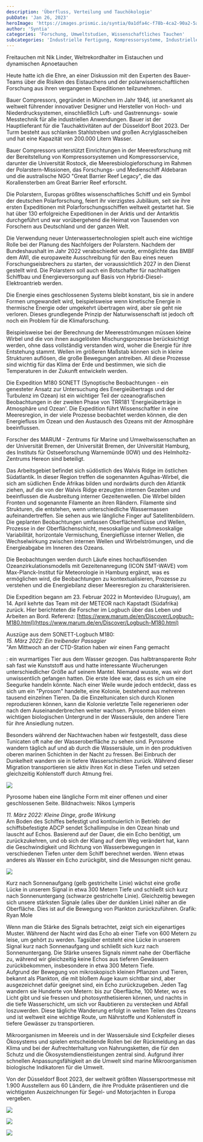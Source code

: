 ```yaml
---
description: 'Überfluss, Verteilung und Tauchökologie'
pubDate: 'Jan 26, 2023'
heroImage: 'https://images.prismic.io/syntia/0a1dfa4c-f78b-4ca2-90a2-5a488aebd75a_img-20230127-wa0001.jpg?auto=compress,format'
author: 'Syntia'
categories: 'Forschung, Umweltstudien, Wissenschaftliches Tauchen'
subcategories: 'Industrielle Fertigung, Kompressorsysteme, Industrielle Luftsysteme, Polarforschung, Synoptische Beobachtungen, Meteorologische Satelliten, Sonett-Expedition'
---
```


Freitauchen mit Nik Linder, Weltrekordhalter im Eistauchen und dynamischen Apnoetauchen

Heute hatte ich die Ehre, an einer Diskussion mit den Experten des Bauer-Teams über die Risiken des Eistauchens und der polarwissenschaftlichen Forschung aus ihren vergangenen Expeditionen teilzunehmen.

Bauer Compressors, gegründet in München im Jahr 1946, ist anerkannt als weltweit führender innovativer Designer und Hersteller von Hoch- und Niederdrucksystemen, einschließlich Luft- und Gastrennungs- sowie Messtechnik für alle industriellen Anwendungen. Bauer ist der Hauptlieferant für die Tauchaktivitäten auf der Düsseldorf Boot 2023. Der Turm besteht aus schlanken Stahlstreben und großen Acrylglasscheiben und hat eine Kapazität von 200.000 Litern Wasser.

Bauer Compressors unterstützt Einrichtungen in der Meeresforschung mit der Bereitstellung von Kompressorsystemen und Kompressorservice, darunter die Universität Rostock, die Meeresbiologieforschung im Rahmen der Polarstern-Missionen, das Forschungs- und Medienschiff Aldebaran und die australische NGO "Great Barrier Reef Legacy", die das Korallensterben am Great Barrier Reef erforscht.

Die Polarstern, Europas größtes wissenschaftliches Schiff und ein Symbol der deutschen Polarforschung, feiert ihr vierzigstes Jubiläum, seit sie ihre ersten Expeditionen mit Polarforschungsschiffen weltweit gestartet hat. Sie hat über 130 erfolgreiche Expeditionen in der Arktis und der Antarktis durchgeführt und war vorübergehend die Heimat von Tausenden von Forschern aus Deutschland und der ganzen Welt.

Die Verwendung neuer Unterwassertechnologien spielt auch eine wichtige Rolle bei der Planung des Nachfolgers der Polarstern. Nachdem der Bundeshaushalt im Jahr 2022 verabschiedet wurde, ermöglichte das BMBF dem AWI, die europaweite Ausschreibung für den Bau eines neuen Forschungseisbrechers zu starten, der voraussichtlich 2027 in den Dienst gestellt wird. Die Polarstern soll auch ein Botschafter für nachhaltigen Schiffbau und Energieversorgung auf Basis von Hybrid-Diesel-Elektroantrieb werden.

Die Energie eines geschlossenen Systems bleibt konstant, bis sie in andere Formen umgewandelt wird, beispielsweise wenn kinetische Energie in thermische Energie oder umgekehrt übertragen wird, aber sie geht nie verloren. Dieses grundlegende Prinzip der Naturwissenschaft ist jedoch oft noch ein Problem für die Klimaforschung.

Beispielsweise bei der Berechnung der Meeresströmungen müssen kleine Wirbel und die von ihnen ausgelösten Mischungsprozesse berücksichtigt werden, ohne dass vollständig verstanden wird, woher die Energie für ihre Entstehung stammt. Wellen im größeren Maßstab können sich in kleine Strukturen auflösen, die große Bewegungen antreiben. All diese Prozesse sind wichtig für das Klima der Erde und bestimmen, wie sich die Temperaturen in der Zukunft entwickeln werden.

Die Expedition M180 SONETT (Synoptische Beobachtungen - ein genesteter Ansatz zur Untersuchung des Energieübertrags und der Turbulenz im Ozean) ist ein wichtiger Teil der ozeanografischen Beobachtungen in der zweiten Phase von TRR181 'Energieüberträge in Atmosphäre und Ozean'. Die Expedition führt Wissenschaftler in eine Meeresregion, in der viele Prozesse beobachtet werden können, die den Energiefluss im Ozean und den Austausch des Ozeans mit der Atmosphäre beeinflussen.

Forscher des MARUM - Zentrums für Marine und Umweltwissenschaften an der Universität Bremen, der Universität Bremen, der Universität Hamburg, des Instituts für Ostseeforschung Warnemünde (IOW) und des Helmholtz-Zentrums Hereon sind beteiligt.

Das Arbeitsgebiet befindet sich südöstlich des Walvis Ridge im östlichen Südatlantik. In dieser Region treffen die sogenannten Agulhas-Wirbel, die sich am südlichen Ende Afrikas bilden und nordwärts durch den Atlantik ziehen, auf die von der Walvis Ridge erzeugten internen Gezeiten und beeinflussen die Ausbreitung interner Gezeitenwellen. Die Wirbel bilden Fronten und sogenannte Filamente an ihren Rändern. Filamente sind Strukturen, die entstehen, wenn unterschiedliche Wassermassen aufeinandertreffen. Sie sehen aus wie längliche Finger auf Satellitenbildern. Die geplanten Beobachtungen umfassen Oberflächenflüsse und Wellen, Prozesse in der Oberflächenschicht, mesoskalige und submesoskalige Variabilität, horizontale Vermischung, Energieflüsse interner Wellen, die Wechselwirkung zwischen internen Wellen und Wirbelströmungen, und die Energieabgabe im Inneren des Ozeans.

Die Beobachtungen werden durch Läufe eines hochauflösenden Ozeanzirkulationsmodells mit Gezeitenanregung (ICON SMT-WAVE) vom Max-Planck-Institut für Meteorologie in Hamburg ergänzt, was es ermöglichen wird, die Beobachtungen zu kontextualisieren, Prozesse zu verstehen und die Energiebilanz dieser Meeresregion zu charakterisieren.

Die Expedition begann am 23. Februar 2022 in Montevideo (Uruguay), am 14. April kehrte das Team mit der METEOR nach Kapstadt (Südafrika) zurück. Hier berichteten die Forscher im Logbuch über das Leben und Arbeiten an Bord. Referenz: [https://www.marum.de/en/Discover/Logbuch-M180.html](https://www.marum.de/en/Discover/Logbuch-M180.html)

Auszüge aus dem SONETT-Logbuch M180:  
_15. März 2022: Ein treibender Passagier_  
"Am Mittwoch an der CTD-Station haben wir einen Fang gemacht

: ein wurmartiges Tier aus dem Wasser gezogen. Das halbtransparente Rohr sah fast wie Kunststoff aus und hatte interessante Wucherungen unterschiedlicher Größe auf seinem Mantel. Niemand wusste, was wir dort unwissentlich gefangen hatten. Die erste Idee war, dass es sich um eine Seegurke handeln könnte. Nach einer Weile wurde jedoch entdeckt, dass es sich um ein "Pyrosom" handelte, eine Kolonie, bestehend aus mehreren tausend einzelnen Tieren. Da die Einzeltunicaten sich durch Klonen reproduzieren können, kann die Kolonie verletzte Teile regenerieren oder nach dem Auseinanderbrechen weiter wachsen. Pyrosome bilden einen wichtigen biologischen Untergrund in der Wassersäule, den andere Tiere für ihre Ansiedlung nutzen.

Besonders während der Nachtwachen haben wir festgestellt, dass diese Tunicaten oft nahe der Wasseroberfläche zu sehen sind. Pyrosome wandern täglich auf und ab durch die Wassersäule, um in den produktiven oberen marinen Schichten in der Nacht zu fressen. Bei Einbruch der Dunkelheit wandern sie in tiefere Wasserschichten zurück. Während dieser Migration transportieren sie aktiv ihren Kot in diese Tiefen und setzen gleichzeitig Kohlenstoff durch Atmung frei.

![](https://images.prismic.io/syntia/f23b0288-fb4d-4a9f-b40c-04c31d3d4cb3_feuerwalze1-von-nikos-web.jpg?auto=compress,format)

Pyrosome haben eine längliche Form mit einer offenen und einer geschlossenen Seite. Bildnachweis: Nikos Lymperis

_11. März 2022: Kleine Dinge, große Wirkung_  
Am Boden des Schiffes befestigt und kontinuierlich in Betrieb: der schiffsbefestigte ADCP sendet Schallimpulse in den Ozean hinab und lauscht auf Echos. Basierend auf der Dauer, die ein Echo benötigt, um zurückzukehren, und ob sich der Klang auf dem Weg verändert hat, kann die Geschwindigkeit und Richtung von Wasserbewegungen in verschiedenen Tiefen unter dem Schiff berechnet werden. Wenn etwas anderes als Wasser ein Echo zurückgibt, sind die Messungen nicht genau.

![](https://images.prismic.io/syntia/5d83915d-1ac7-4974-b3f5-37cc84f379d9_planktoncycle-ryanmole-web.jpg?auto=compress,format)

Kurz nach Sonnenaufgang (gelb gestrichelte Linie) wächst eine große Lücke in unserem Signal in etwa 300 Metern Tiefe und schließt sich kurz nach Sonnenuntergang (schwarze gestrichelte Linie). Gleichzeitig bewegen sich unsere stärksten Signale (alles über der dunklen Linie) näher an die Oberfläche. Dies ist auf die Bewegung von Plankton zurückzuführen. Grafik: Ryan Mole

Wenn man die Stärke des Signals betrachtet, zeigt sich ein eigenartiges Muster. Während der Nacht wird das Echo ab einer Tiefe von 600 Metern zu leise, um gehört zu werden. Tagsüber entsteht eine Lücke in unserem Signal kurz nach Sonnenaufgang und schließt sich kurz nach Sonnenuntergang. Die Stärke unseres Signals nimmt nahe der Oberfläche zu, während wir gleichzeitig keine Echos aus tieferen Gewässern zurückbekommen, insbesondere in etwa 300 Metern Tiefe.  
Aufgrund der Bewegung von mikroskopisch kleinen Pflanzen und Tieren, bekannt als Plankton, die mit bloßem Auge kaum sichtbar sind, aber ausgezeichnet dafür geeignet sind, ein Echo zurückzugeben. Jeden Tag wandern sie Hunderte von Metern: bis zur Oberfläche, 100 Meter, wo es Licht gibt und sie fressen und photosynthetisieren können, und nachts in die tiefe Wasserschicht, um sich vor Raubtieren zu verstecken und Abfall loszuwerden. Diese tägliche Wanderung erfolgt in weiten Teilen des Ozeans und ist weltweit eine wichtige Route, um Nährstoffe und Kohlenstoff in tiefere Gewässer zu transportieren.

Mikroorganismen im Meereis und in der Wassersäule sind Eckpfeiler dieses Ökosystems und spielen entscheidende Rollen bei der Rückmeldung an das Klima und bei der Aufrechterhaltung von Nahrungsketten, die für den Schutz und die Ökosystemdienstleistungen zentral sind. Aufgrund ihrer schnellen Anpassungsfähigkeit an die Umwelt sind marine Mikroorganismen biologische Indikatoren für die Umwelt.

Von der Düsseldorf Boot 2023, der weltweit größten Wassersportmesse mit 1.900 Ausstellern aus 60 Ländern, die ihre Produkte präsentieren und die wichtigsten Auszeichnungen für Segel- und Motorjachten in Europa vergeben.

![](https://images.prismic.io/syntia/4b7dae93-5c4e-43d7-9fd3-46492d8a4768_img_20230126_165743-1.jpg?auto=compress,format)

![](https://images.prismic.io/syntia/3849bff5-fc6b-4d66-8c13-24edbdb57bcf_img_20230126_155617.jpg?auto=compress,format)

![](https://images.prismic.io/syntia/bc557b9c-16f6-4ffa-b973-1d4b05f54d06_img_20230126_161245.jpg?auto=compress,format)